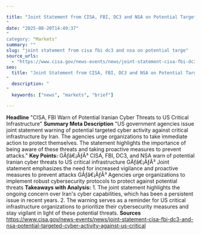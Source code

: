 ```yaml
---

title: "Joint Statement from CISA, FBI, DC3 and NSA on Potential Targeted Cyber Activity Against U.S. Critical Infrastructure by Iran'"
date: "2025-08-20T14:49:37""
category: "Markets"
summary: ""
slug: "joint statement from cisa fbi dc3 and nsa on potential targe"
source_urls:
  - "https://www.cisa.gov/news-events/news/joint-statement-cisa-fbi-dc3-and-nsa-potential-targeted-cyber-activity-against-us-critical"
seo:
  title: "Joint Statement from CISA, FBI, DC3 and NSA on Potential Targeted Cyber Activity Against U.S. Critical Infrastructure by Iran | Hash n Hedge'"
  description: ""
  keywords: ["news", "markets", "brief"]

---
```

**Headline** "CISA, FBI Warn of Potential Iranian Cyber Threats to US Critical Infrastructure"  **Summary Meta Description** "US government agencies issue joint statement warning of potential targeted cyber activity against critical infrastructure by Iran. The agencies urge organizations to take immediate action to protect themselves. The statement highlights the importance of being aware of these threats and taking proactive measures to prevent attacks."  **Key Points:**  GÃƒâ€¡ÃƒÂ³ CISA, FBI, DC3, and NSA warn of potential Iranian cyber threats to US critical infrastructure GÃƒâ€¡ÃƒÂ³ Joint statement emphasizes the need for increased vigilance and proactive measures to prevent attacks GÃƒâ€¡ÃƒÂ³ Agencies urge organizations to implement robust cybersecurity protocols to protect against potential threats  **Takeaways with Analysis:**  1. The joint statement highlights the ongoing concern over Iran's cyber capabilities, which has been a persistent issue in recent years. 2. The warning serves as a reminder for US critical infrastructure organizations to prioritize their cybersecurity measures and stay vigilant in light of these potential threats.  **Sources** https://www.cisa.gov/news-events/news/joint-statement-cisa-fbi-dc3-and-nsa-potential-targeted-cyber-activity-against-us-critical 
